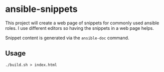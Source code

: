 # ansible-snippets

This project will create a web page of snippets for commonly used ansible roles.
I use different editors so having the snippets in a web page helps.

Snippet content is generated via the `ansible-doc` command.

## Usage
```
./build.sh > index.html
```
